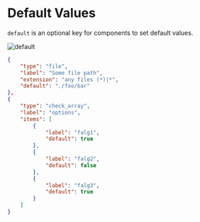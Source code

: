 # Default Values

`default` is an optional key for components to set default values.  

![default](https://github.com/matyalatte/tuw/assets/69258547/e7daec5f-398b-4ec5-9c91-32c2df049432)  

```json
{
    "type": "file",
    "label": "Some file path",
    "extension": "any files (*)|*",
    "default": "./foo/bar"
},
{
    "type": "check_array",
    "label": "options",
    "items": [
        {
            "label": "falg1",
            "default": true
        },
        {
            "label": "falg2",
            "default": false
        },
        {
            "label": "falg3",
            "default": true
        }
    ]
}
```

